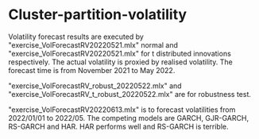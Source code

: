 # Cluster-partition-volatility

Volatility forecast results are executed by 
"exercise_VolForecastRV20220521.mlx" normal and 
"exercise_VolForecastRV20220521.mlx" for t distributed innovations respectively. 
The actual volatility is proxied by realised volatility. The forecast time is from November 2021 to May 2022.

"exercise_VolForecastRV_robust_20220522.mlx" and "exercise_VolForecastRV_t_robust_20220522.mlx" are for robustness test.

"exercise_VolForecastRV20220613.mlx" is to forecast volatilities from 2022/01/01 to 2022/05. The competing models are GARCH, GJR-GARCH, RS-GARCH and HAR. HAR performs well and RS-GARCH is terrible.
